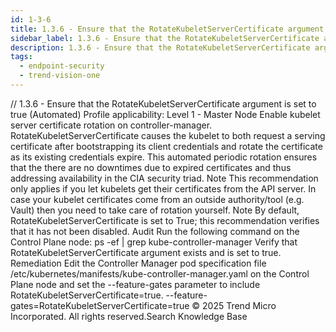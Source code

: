 ```yaml
---
id: 1-3-6
title: 1.3.6 - Ensure that the RotateKubeletServerCertificate argument is set to true (Automated)
sidebar_label: 1.3.6 - Ensure that the RotateKubeletServerCertificate argument is set to true (Automated)
description: 1.3.6 - Ensure that the RotateKubeletServerCertificate argument is set to true (Automated)
tags:
  - endpoint-security
  - trend-vision-one
---
```


/*<![CDATA[*/ $('#title').html($('meta[name=map-description]').attr('content')); /*]]>*/ 1.3.6 - Ensure that the RotateKubeletServerCertificate argument is set to true (Automated) Profile applicability: Level 1 - Master Node Enable kubelet server certificate rotation on controller-manager. RotateKubeletServerCertificate causes the kubelet to both request a serving certificate after bootstrapping its client credentials and rotate the certificate as its existing credentials expire. This automated periodic rotation ensures that the there are no downtimes due to expired certificates and thus addressing availability in the CIA security triad. Note This recommendation only applies if you let kubelets get their certificates from the API server. In case your kubelet certificates come from an outside authority/tool (e.g. Vault) then you need to take care of rotation yourself. Note By default, RotateKubeletServerCertificate is set to True; this recommendation verifies that it has not been disabled. Audit Run the following command on the Control Plane node: ps -ef | grep kube-controller-manager Verify that RotateKubeletServerCertificate argument exists and is set to true. Remediation Edit the Controller Manager pod specification file /etc/kubernetes/manifests/kube-controller-manager.yaml on the Control Plane node and set the --feature-gates parameter to include RotateKubeletServerCertificate=true. --feature-gates=RotateKubeletServerCertificate=true © 2025 Trend Micro Incorporated. All rights reserved.Search Knowledge Base